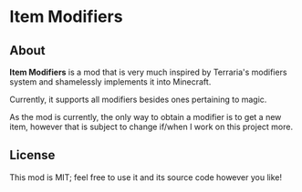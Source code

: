 # Item Modifiers

## About
**Item Modifiers** is a mod that is very much inspired by Terraria's modifiers system and shamelessly implements it into Minecraft.

Currently, it supports all modifiers besides ones pertaining to magic.

As the mod is currently, the only way to obtain a modifier is to get a new item, however that is subject to change if/when I work on this project more.

## License
This mod is MIT; feel free to use it and its source code however you like!

